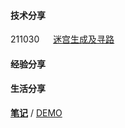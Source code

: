 #### 技术分享
211030 &emsp; [迷宫生成及寻路](./blogs/2021/tech-0115-maze_generation_and_pathfinding.md)


#### 经验分享



#### 生活分享





**[笔记](./Others/笔记/阅读笔记/index.md)** / [DEMO](./Others/笔记/阅读笔记/index.md)
